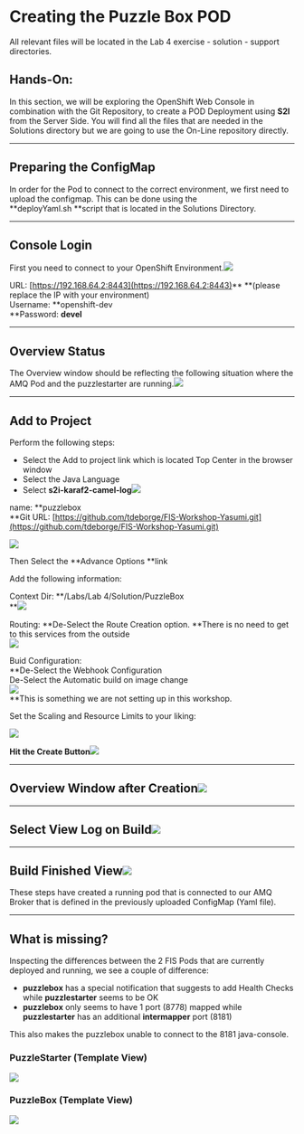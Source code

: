 # Creating the Puzzle Box POD

All relevant files will be located in the Lab 4 exercise - solution - support directories.

## Hands-On:

In this section, we will be exploring the OpenShift Web Console in combination with the Git Repository, to create a POD Deployment using **S2I** from the Server Side. You will find all the files that are needed in the Solutions directory but we are going to use the On-Line repository directly.

---

## Preparing the ConfigMap

In order for the Pod to connect to the correct environment, we first need to upload the configmap. This can be done using the  
**deployYaml.sh **script that is located in the Solutions Directory.

---

## Console Login

First you need to connect to your OpenShift Environment.![](/assets/ocpLogin.png)

URL: [https://192.168.64.2:8443](https://192.168.64.2:8443)** **\(please replace the IP with your environment\)  
Username: **openshift-dev                      
**Password: **devel**

---

## Overview Status

The Overview window should be reflecting the following situation where the AMQ Pod and the puzzlestarter are running.![](/assets/ocpboxoverview.png)

---

## Add to Project

Perform the following steps:

* Select the Add to project link which is located Top Center in the browser window
* Select the Java Language
* Select **s2i-karaf2-camel-log**![](/assets/ocpboxcamelloginit.png)

name: **puzzlebox                
**Git URL: [https://github.com/tdeborge/FIS-Workshop-Yasumi.git](https://github.com/tdeborge/FIS-Workshop-Yasumi.git)

![](/assets/ocpboxkarafparameters1.png)

Then Select the **Advance Options **link

Add the following information:

Context Dir: **/Labs/Lab 4/Solution/PuzzleBox                
**![](/assets/ocpboxcontextdir.png)

Routing: **De-Select the Route Creation option. **There is no need to get to this services from the outside  
![](/assets/ocpboxrouting.png)

Buid Configuration:  
**De-Select the Webhook Configuration  
De-Select the Automatic build on image change                
**![](/assets/ocpboxbuildconfiguration.png)**              
**This is something we are not setting up in this workshop.

Set the Scaling and Resource Limits to your liking:

![](/assets/ocpboxscalingresource.png)

**Hit the Create Button**![](/assets/ocpboxcreated.png)

---

## Overview Window after Creation![](/assets/ocpboxoverviewcreated.png)

---

## Select View Log on Build![](/assets/ocpboxbuildlog.png)

---

## Build Finished View![](/assets/ocpboxbuildfinishedpodup.png)

These steps have created a running pod that is connected to our AMQ Broker that is defined in the previously uploaded ConfigMap \(Yaml file\).

---

## What is missing?

Inspecting the differences between the 2 FIS Pods that are currently deployed and running, we see a couple of difference:

* **puzzlebox** has a special notification that suggests to add Health Checks while **puzzlestarter** seems to be OK
* **puzzlebox** only seems to have 1 port \(8778\) mapped while **puzzlestarter** has an additional **intermapper** port \(8181\)

This also makes the puzzlebox unable to connect to the 8181 java-console.

### PuzzleStarter \(Template View\)

![](/assets/ocpboxpuzzlestartertemplate.png)

### PuzzleBox \(Template View\)

![](/assets/ocpboxpuzzlestartertemplateview.png)

